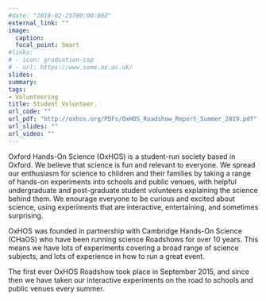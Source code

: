 ```yaml
---
#date: "2018-02-25T00:00:00Z"
external_link: ""
image:
  caption: 
  focal_point: Smart
#links:
# - icon: graduation-cap
# - url: https://www.some.ox.ac.uk/
slides: 
summary: 
tags:
- Volunteering
title: Student Volunteer.
url_code: ""
url_pdf: "http://oxhos.org/PDFs/OxHOS_Roadshow_Report_Summer_2019.pdf"
url_slides: ""
url_video: ""
---
```

Oxford Hands-On Science (OxHOS) is a student-run society based in Oxford. We believe that science is fun and relevant to everyone. We spread our enthusiasm for science to children and their families by taking a range of hands-on experiments into schools and public venues, with helpful undergraduate and post-graduate student volunteers explaining the science behind them. We enourage everyone to be curious and excited about science, using experiments that are interactive, entertaining, and sometimes surprising.

OxHOS was founded in partnership with Cambridge Hands-On Science (CHaOS) who have been running science Roadshows for over 10 years. This means we have lots of experiments covering a broad range of science subjects, and lots of experience in how to run a great event.

The first ever OxHOS Roadshow took place in September 2015, and since then we have taken our interactive experiments on the road to schools and public venues every summer. 